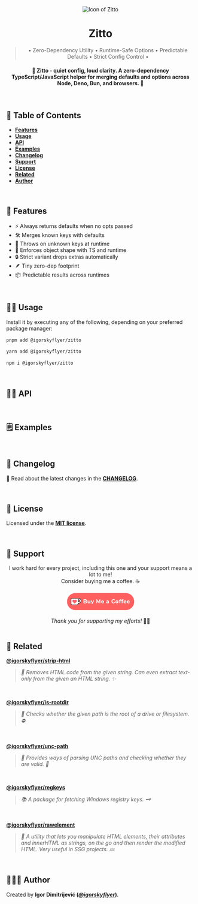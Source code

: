 <div align="center">
  <img src="https://raw.githubusercontent.com/igorskyflyer/npm-zitto/main/media/zitto.png" alt="Icon of Zitto" width="256" height="256">
  <h1>Zitto</h1>
</div>

<blockquote align="center">
  • Zero-Dependency Utility • Runtime-Safe Options • Predictable Defaults • Strict Config Control •
</blockquote>

<h4 align="center">
  🤫 Zitto - quiet config, loud clarity. A zero-dependency TypeScript/JavaScript helper for merging defaults and options across Node, Deno, Bun, and browsers. 🍯
</h4>

<br>

## 📃 Table of Contents

- [**Features**](#-features)
- [**Usage**](#-usage)
- [**API**](#-api)
- [**Examples**](#️-examples)
- [**Changelog**](#-changelog)
- [**Support**](#-support)
- [**License**](#-license)
- [**Related**](#-related)
- [**Author**](#-author)

<br>

## 🤖 Features

- ⚡ Always returns defaults when no opts passed  
- 🛠 Merges known keys with defaults  
- 🚫 Throws on unknown keys at runtime  
- 🧩 Enforces object shape with TS and runtime  
- 🔒 Strict variant drops extras automatically  
- 🪶 Tiny zero-dep footprint  
- 📦 Predictable results across runtimes

<br>

## 🕵🏼 Usage

Install it by executing any of the following, depending on your preferred package manager:

```bash
pnpm add @igorskyflyer/zitto
```

```bash
yarn add @igorskyflyer/zitto
```

```bash
npm i @igorskyflyer/zitto
```

<br>

## 🤹🏼 API

<br>

## 🗒️ Examples


<br>

## 📝 Changelog

📑 Read about the latest changes in the [**CHANGELOG**](https://github.com/igorskyflyer/npm-zitto/blob/main/CHANGELOG.md).

<br>

## 🪪 License

Licensed under the [**MIT license**](https://github.com/igorskyflyer/npm-zitto/blob/main/LICENSE).

<br>

## 💖 Support

<div align="center">
  I work hard for every project, including this one and your support means a lot to me!
  <br>
  Consider buying me a coffee. ☕
  <br>
  <br>
  <a href="https://ko-fi.com/igorskyflyer" target="_blank"><img src="https://raw.githubusercontent.com/igorskyflyer/igorskyflyer/main/assets/ko-fi.png" alt="Donate to igorskyflyer" width="180" height="46"></a>
  <br>
  <br>
  <em>Thank you for supporting my efforts!</em> 🙏😊
</div>

<br>

## 🧬 Related

[**@igorskyflyer/strip-html**](https://www.npmjs.com/package/@igorskyflyer/strip-html)

> _🥞 Removes HTML code from the given string. Can even extract text-only from the given an HTML string. ✨_

<br>

[**@igorskyflyer/is-rootdir**](https://www.npmjs.com/package/@igorskyflyer/is-rootdir)

> _🔼 Checks whether the given path is the root of a drive or filesystem. ⛔_

<br>

[**@igorskyflyer/unc-path**](https://www.npmjs.com/package/@igorskyflyer/unc-path)

> _🥽 Provides ways of parsing UNC paths and checking whether they are valid. 🎱_

<br>

[**@igorskyflyer/regkeys**](https://www.npmjs.com/package/@igorskyflyer/regkeys)

> _📚 A package for fetching Windows registry keys. 🗝_

<br>

[**@igorskyflyer/rawelement**](https://www.npmjs.com/package/@igorskyflyer/rawelement)

> _🐯 A utility that lets you manipulate HTML elements, their attributes and innerHTML as strings, on the go and then render the modified HTML. Very useful in SSG projects. 💤_

<br>

## 👨🏻‍💻 Author
Created by **Igor Dimitrijević ([*@igorskyflyer*](https://github.com/igorskyflyer/))**.
